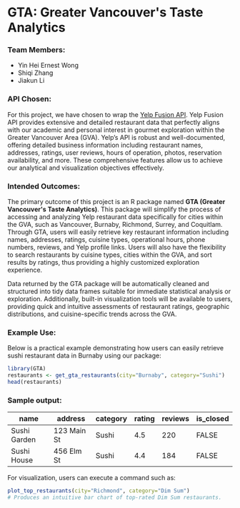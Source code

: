 # GTA: Greater Vancouver's Taste Analytics

### Team Members:
- Yin Hei Ernest Wong
- Shiqi Zhang
- Jiakun Li

### API Chosen:
For this project, we have chosen to wrap the [Yelp Fusion API](https://docs.developer.yelp.com). Yelp Fusion API provides extensive and detailed restaurant data that perfectly aligns with our academic and personal interest in gourmet exploration within the Greater Vancouver Area (GVA). Yelp’s API is robust and well-documented, offering detailed business information including restaurant names, addresses, ratings, user reviews, hours of operation, photos, reservation availability, and more. These comprehensive features allow us to achieve our analytical and visualization objectives effectively.

### Intended Outcomes:
The primary outcome of this project is an R package named **GTA (Greater Vancouver's Taste Analytics)**. This package will simplify the process of accessing and analyzing Yelp restaurant data specifically for cities within the GVA, such as Vancouver, Burnaby, Richmond, Surrey, and Coquitlam. Through GTA, users will easily retrieve key restaurant information including names, addresses, ratings, cuisine types, operational hours, phone numbers, reviews, and Yelp profile links. Users will also have the flexibility to search restaurants by cuisine types, cities within the GVA, and sort results by ratings, thus providing a highly customized exploration experience.

Data returned by the GTA package will be automatically cleaned and structured into tidy data frames suitable for immediate statistical analysis or exploration. Additionally, built-in visualization tools will be available to users, providing quick and intuitive assessments of restaurant ratings, geographic distributions, and cuisine-specific trends across the GVA.

### Example Use:
Below is a practical example demonstrating how users can easily retrieve sushi restaurant data in Burnaby using our package:

```r
library(GTA)
restaurants <- get_gta_restaurants(city="Burnaby", category="Sushi")
head(restaurants)
```

### Sample output:

| name          | address     | category | rating | reviews | is_closed |
|---------------|-------------|----------|--------|---------|-----------|
| Sushi Garden  | 123 Main St | Sushi    | 4.5    | 220     | FALSE     |
| Sushi House   | 456 Elm St  | Sushi    | 4.4    | 184     | FALSE     |

For visualization, users can execute a command such as:

```r
plot_top_restaurants(city="Richmond", category="Dim Sum")
# Produces an intuitive bar chart of top-rated Dim Sum restaurants.
```
